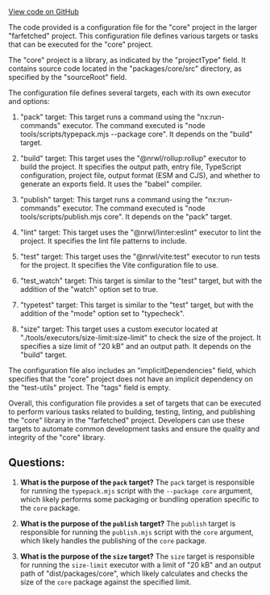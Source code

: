 [View code on GitHub](https://github.com/igorkamyshev/farfetched/packages/core/project.json)

The code provided is a configuration file for the "core" project in the larger "farfetched" project. This configuration file defines various targets or tasks that can be executed for the "core" project.

The "core" project is a library, as indicated by the "projectType" field. It contains source code located in the "packages/core/src" directory, as specified by the "sourceRoot" field.

The configuration file defines several targets, each with its own executor and options:

1. "pack" target: This target runs a command using the "nx:run-commands" executor. The command executed is "node tools/scripts/typepack.mjs --package core". It depends on the "build" target.

2. "build" target: This target uses the "@nrwl/rollup:rollup" executor to build the project. It specifies the output path, entry file, TypeScript configuration, project file, output format (ESM and CJS), and whether to generate an exports field. It uses the "babel" compiler.

3. "publish" target: This target runs a command using the "nx:run-commands" executor. The command executed is "node tools/scripts/publish.mjs core". It depends on the "pack" target.

4. "lint" target: This target uses the "@nrwl/linter:eslint" executor to lint the project. It specifies the lint file patterns to include.

5. "test" target: This target uses the "@nrwl/vite:test" executor to run tests for the project. It specifies the Vite configuration file to use.

6. "test_watch" target: This target is similar to the "test" target, but with the addition of the "watch" option set to true.

7. "typetest" target: This target is similar to the "test" target, but with the addition of the "mode" option set to "typecheck".

8. "size" target: This target uses a custom executor located at "./tools/executors/size-limit:size-limit" to check the size of the project. It specifies a size limit of "20 kB" and an output path. It depends on the "build" target.

The configuration file also includes an "implicitDependencies" field, which specifies that the "core" project does not have an implicit dependency on the "test-utils" project. The "tags" field is empty.

Overall, this configuration file provides a set of targets that can be executed to perform various tasks related to building, testing, linting, and publishing the "core" library in the "farfetched" project. Developers can use these targets to automate common development tasks and ensure the quality and integrity of the "core" library.
## Questions: 
 1. **What is the purpose of the `pack` target?**
The `pack` target is responsible for running the `typepack.mjs` script with the `--package core` argument, which likely performs some packaging or bundling operation specific to the `core` package.

2. **What is the purpose of the `publish` target?**
The `publish` target is responsible for running the `publish.mjs` script with the `core` argument, which likely handles the publishing of the `core` package.

3. **What is the purpose of the `size` target?**
The `size` target is responsible for running the `size-limit` executor with a limit of "20 kB" and an output path of "dist/packages/core", which likely calculates and checks the size of the `core` package against the specified limit.